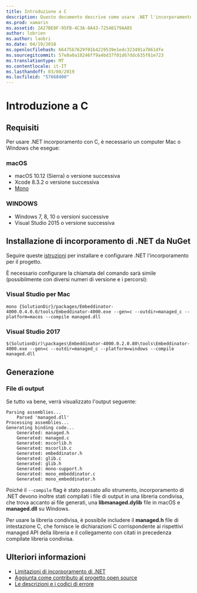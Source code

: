 ```yaml
---
title: Introduzione a C
description: Questo documento descrive come usare .NET l'incorporamento per incorporare il codice .NET in un'applicazione C. Illustra come usare l'incorporamento di .NET in Visual Studio 2017 e Visual Studio per Mac.
ms.prod: xamarin
ms.assetid: 2A27BE0F-95FB-4C3A-8A43-72540179AA85
author: lobrien
ms.author: laobri
ms.date: 04/19/2018
ms.openlocfilehash: 66475b7629f01b4229539e1edc323491a7861dfe
ms.sourcegitcommit: 57e8a0a10246ff9a4bd37f01d67ddc635f81e723
ms.translationtype: MT
ms.contentlocale: it-IT
ms.lasthandoff: 03/08/2019
ms.locfileid: "57668400"
---
```

# <a name="getting-started-with-c"></a>Introduzione a C

## <a name="requirements"></a>Requisiti

Per usare .NET incorporamento con C, è necessario un computer Mac o Windows che esegue:

### <a name="macos"></a>macOS

* macOS 10.12 (Sierra) o versione successiva
* Xcode 8.3.2 o versione successiva
* [Mono](https://www.mono-project.com/download/)

### <a name="windows"></a>WINDOWS

* Windows 7, 8, 10 o versioni successive
* Visual Studio 2015 o versione successiva

## <a name="installing-net-embedding-from-nuget"></a>Installazione di incorporamento di .NET da NuGet

Seguire queste [istruzioni](~/tools/dotnet-embedding/get-started/install/install.md) per installare e configurare .NET l'incorporamento per il progetto.

È necessario configurare la chiamata del comando sarà simile (possibilmente con diversi numeri di versione e i percorsi):

### <a name="visual-studio-for-mac"></a>Visual Studio per Mac

```shell
mono {SolutionDir}/packages/Embeddinator-4000.0.4.0.0/tools/Embeddinator-4000.exe --gen=c --outdir=managed_c --platform=macos --compile managed.dll
```

### <a name="visual-studio-2017"></a>Visual Studio 2017

```shell
$(SolutionDir)\packages\Embeddinator-4000.0.2.0.80\tools\Embeddinator-4000.exe --gen=c --outdir=managed_c --platform=windows --compile managed.dll
```

## <a name="generation"></a>Generazione

### <a name="output-files"></a>File di output

Se tutto va bene, verrà visualizzato l'output seguente:

```shell
Parsing assemblies...
    Parsed 'managed.dll'
Processing assemblies...
Generating binding code...
    Generated: managed.h
    Generated: managed.c
    Generated: mscorlib.h
    Generated: mscorlib.c
    Generated: embeddinator.h
    Generated: glib.c
    Generated: glib.h
    Generated: mono-support.h
    Generated: mono_embeddinator.c
    Generated: mono_embeddinator.h
```

Poiché il `--compile` flag è stato passato allo strumento, incorporamento di .NET devono inoltre stati compilati i file di output in una libreria condivisa, che trova accanto ai file generati, una **libmanaged.dylib** file in macOS e **managed.dll** su Windows.

Per usare la libreria condivisa, è possibile includere il **managed.h** file di intestazione C, che fornisce le dichiarazioni C corrispondente ai rispettivi managed API della libreria e il collegamento con citati in precedenza compilate libreria condivisa.

## <a name="further-reading"></a>Ulteriori informazioni

* [Limitazioni di incorporamento di .NET](~/tools/dotnet-embedding/limitations.md)
* [Aggiunta come contributo al progetto open source](https://github.com/mono/Embeddinator-4000/blob/master/Contributing.md)
* [Le descrizioni e i codici di errore](~/tools/dotnet-embedding/errors.md)
